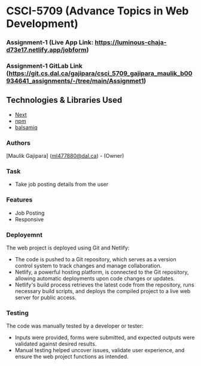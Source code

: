 # CSCI-5709 (Advance Topics in Web Development)
### Assignment-1 (Live App Link: https://luminous-chaja-d73e17.netlify.app/jobform)
### Assignment-1 GitLab Link (https://git.cs.dal.ca/gajipara/csci_5709_gajipara_maulik_b00934641_assignments/-/tree/main/Assignmet1)



## Technologies & Libraries Used
* [Next](https://nextjs.org/)
* [npm](https://www.npmjs.com/)
* [balsamiq](https://balsamiq.com/)

### Authors
[Maulik Gajipara] (ml477880@dal.ca) - (Owner)

### Task
* Take job posting details from the user

### Features
* Job Posting
* Responsive

### Deployemnt

The web project is deployed using Git and Netlify:

* The code is pushed to a Git repository, which serves as a version control system to track changes and manage collaboration.
* Netlify, a powerful hosting platform, is connected to the Git repository, allowing automatic deployments upon code changes or updates.
* Netlify's build process retrieves the latest code from the repository, runs necessary build scripts, and deploys the compiled project to a live web server for public access.

### Testing

The code was manually tested by a developer or tester:

* Inputs were provided, forms were submitted, and expected outputs were validated against desired results.
* Manual testing helped uncover issues, validate user experience, and ensure the web project functions as intended.
